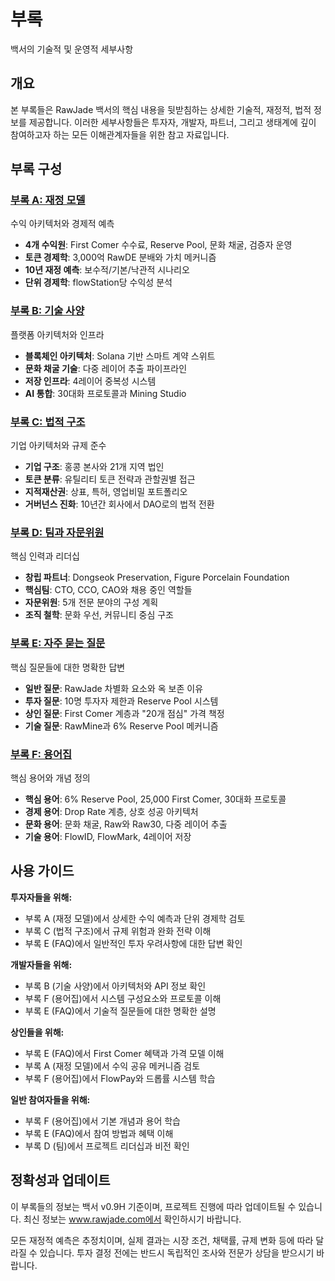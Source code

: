 ﻿# 부록

백서의 기술적 및 운영적 세부사항

## 개요

본 부록들은 RawJade 백서의 핵심 내용을 뒷받침하는 상세한 기술적, 재정적, 법적 정보를 제공합니다. 이러한 세부사항들은 투자자, 개발자, 파트너, 그리고 생태계에 깊이 참여하고자 하는 모든 이해관계자들을 위한 참고 자료입니다.

## 부록 구성

### [부록 A: 재정 모델](appendix-a-financial.md)
수익 아키텍처와 경제적 예측
- **4개 수익원**: First Comer 수수료, Reserve Pool, 문화 채굴, 검증자 운영
- **토큰 경제학**: 3,000억 RawDE 분배와 가치 메커니즘
- **10년 재정 예측**: 보수적/기본/낙관적 시나리오
- **단위 경제학**: flowStation당 수익성 분석

### [부록 B: 기술 사양](appendix-b-technical.md)
플랫폼 아키텍처와 인프라
- **블록체인 아키텍처**: Solana 기반 스마트 계약 스위트
- **문화 채굴 기술**: 다중 레이어 추출 파이프라인
- **저장 인프라**: 4레이어 중복성 시스템
- **AI 통합**: 30대화 프로토콜과 Mining Studio

### [부록 C: 법적 구조](appendix-c-legal.md)
기업 아키텍처와 규제 준수
- **기업 구조**: 홍콩 본사와 21개 지역 법인
- **토큰 분류**: 유틸리티 토큰 전략과 관할권별 접근
- **지적재산권**: 상표, 특허, 영업비밀 포트폴리오
- **거버넌스 진화**: 10년간 회사에서 DAO로의 법적 전환

### [부록 D: 팀과 자문위원](appendix-d-team.md)
핵심 인력과 리더십
- **창립 파트너**: Dongseok Preservation, Figure Porcelain Foundation
- **핵심팀**: CTO, CCO, CAO와 채용 중인 역할들
- **자문위원**: 5개 전문 분야의 구성 계획
- **조직 철학**: 문화 우선, 커뮤니티 중심 구조

### [부록 E: 자주 묻는 질문](appendix-e-faq.md)
핵심 질문들에 대한 명확한 답변
- **일반 질문**: RawJade 차별화 요소와 옥 보존 이유
- **투자 질문**: 10명 투자자 제한과 Reserve Pool 시스템
- **상인 질문**: First Comer 계층과 "20개 점심" 가격 책정
- **기술 질문**: RawMine과 6% Reserve Pool 메커니즘

### [부록 F: 용어집](appendix-f-glossary.md)
핵심 용어와 개념 정의
- **핵심 용어**: 6% Reserve Pool, 25,000 First Comer, 30대화 프로토콜
- **경제 용어**: Drop Rate 계층, 상호 성공 아키텍처
- **문화 용어**: 문화 채굴, Raw와 Raw30, 다중 레이어 추출
- **기술 용어**: FlowID, FlowMark, 4레이어 저장

## 사용 가이드

**투자자들을 위해:**
- 부록 A (재정 모델)에서 상세한 수익 예측과 단위 경제학 검토
- 부록 C (법적 구조)에서 규제 위험과 완화 전략 이해
- 부록 E (FAQ)에서 일반적인 투자 우려사항에 대한 답변 확인

**개발자들을 위해:**
- 부록 B (기술 사양)에서 아키텍처와 API 정보 확인
- 부록 F (용어집)에서 시스템 구성요소와 프로토콜 이해
- 부록 E (FAQ)에서 기술적 질문들에 대한 명확한 설명

**상인들을 위해:**
- 부록 E (FAQ)에서 First Comer 혜택과 가격 모델 이해
- 부록 A (재정 모델)에서 수익 공유 메커니즘 검토
- 부록 F (용어집)에서 FlowPay와 드롭률 시스템 학습

**일반 참여자들을 위해:**
- 부록 F (용어집)에서 기본 개념과 용어 학습
- 부록 E (FAQ)에서 참여 방법과 혜택 이해
- 부록 D (팀)에서 프로젝트 리더십과 비전 확인

## 정확성과 업데이트

이 부록들의 정보는 백서 v0.9H 기준이며, 프로젝트 진행에 따라 업데이트될 수 있습니다. 최신 정보는 www.rawjade.com에서 확인하시기 바랍니다.

모든 재정적 예측은 추정치이며, 실제 결과는 시장 조건, 채택률, 규제 변화 등에 따라 달라질 수 있습니다. 투자 결정 전에는 반드시 독립적인 조사와 전문가 상담을 받으시기 바랍니다.
